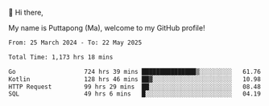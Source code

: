 👋 Hi there,

My name is Puttapong (Ma), welcome to my GitHub profile!

<!--START_SECTION:waka-->

```txt
From: 25 March 2024 - To: 22 May 2025

Total Time: 1,173 hrs 18 mins

Go                   724 hrs 39 mins ███████████████▒░░░░░░░░░   61.76 %
Kotlin               128 hrs 46 mins ██▓░░░░░░░░░░░░░░░░░░░░░░   10.98 %
HTTP Request         99 hrs 29 mins  ██░░░░░░░░░░░░░░░░░░░░░░░   08.48 %
SQL                  49 hrs 6 mins   █░░░░░░░░░░░░░░░░░░░░░░░░   04.19 %
```

<!--END_SECTION:waka-->
